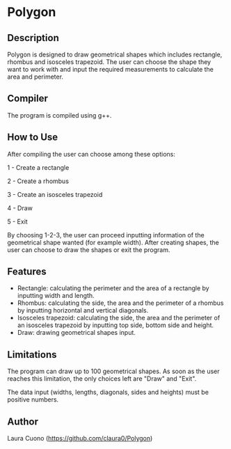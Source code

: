 # Polygon

## Description
Polygon is designed to draw geometrical shapes which includes rectangle, rhombus and isosceles trapezoid. The user can choose the shape they want to work with and input the required measurements to calculate the area and perimeter.

## Compiler
The program is compiled using g++.

## How to Use
After compiling the user can choose among these options:

1 - Create a rectangle

2 - Create a rhombus

3 - Create an isosceles trapezoid

4 - Draw

5 - Exit

By choosing 1-2-3, the user can proceed inputting information of the geometrical shape wanted (for example width).
After creating shapes, the user can choose to draw the shapes or exit the program.

## Features
- Rectangle: calculating the perimeter and the area of a rectangle by inputting width and length.
- Rhombus: calculating the side, the area and the perimeter of a rhombus by inputting horizontal and vertical diagonals.
- Isosceles trapezoid: calculating the side, the area and the perimeter of an isosceles trapezoid by inputting top side, bottom side and height.
- Draw: drawing geometrical shapes input.

## Limitations
The program can draw up to 100 geometrical shapes. As soon as the user reaches this limitation, the only choices left are "Draw" and "Exit".

The data input (widths, lengths, diagonals, sides and heights) must be positive numbers.

## Author
Laura Cuono (https://github.com/claura0/Polygon)
